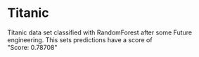 # Titanic

Titanic data set classified with RandomForest after some Future engineering.
This sets predictions have a score of 	
"Score: 0.78708"
